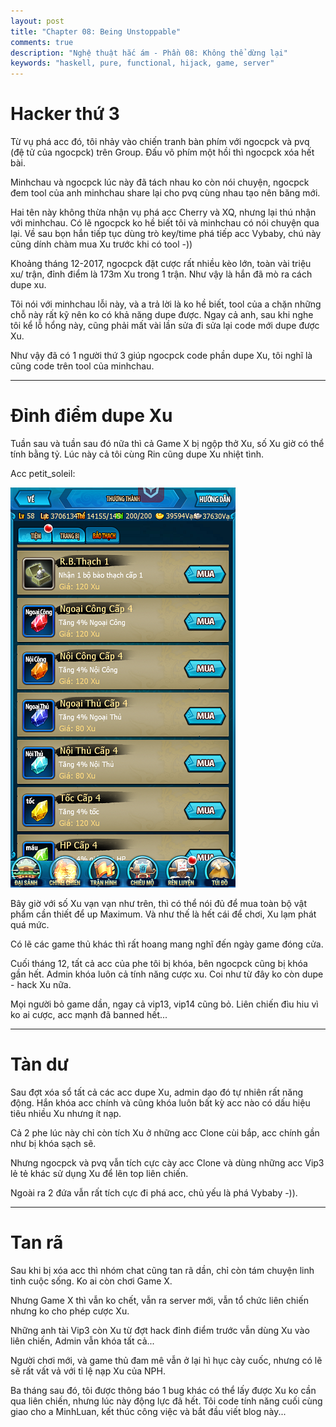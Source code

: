 ```yaml
---
layout: post
title: "Chapter 08: Being Unstoppable"
comments: true
description: "Nghệ thuật hắc ám - Phần 08: Không thể dừng lại"
keywords: "haskell, pure, functional, hijack, game, server"
---
```


# Hacker thứ 3

Từ vụ phá acc đó, tôi nhảy vào chiến tranh bàn phím với ngocpck và pvq (đệ tử của ngocpck) trên Group. Đấu võ phím một hồi thì ngocpck xóa hết bài.

Minhchau và ngocpck lúc này đã tách nhau ko còn nói chuyện, ngocpck đem tool của anh minhchau share lại cho pvq cùng nhau tạo nên băng mới.

Hai tên này không thừa nhận vụ phá acc Cherry và XQ, nhưng lại thú nhận với minhchau. Có lẽ ngocpck ko hề biết tôi và minhchau có nói chuyện qua lại. Về sau bọn hắn tiếp tục dùng trò key/time phá tiếp acc Vybaby, chú này cũng dính chàm mua Xu trước khi có tool -))

Khoảng tháng 12-2017, ngocpck đặt cược rất nhiều kèo lớn, toàn vài triệu xu/ trận, đỉnh điểm là 173m Xu trong 1 trận. Như vậy là hắn đã mò ra cách dupe xu.

Tôi nói với minhchau lỗi này, và a trả lời là ko hề biết, tool của a chặn những chỗ này rất kỹ nên ko có khả năng dupe được. Ngay cả anh, sau khi nghe tôi kể lỗ hổng này, cũng phải mất vài lần sửa đi sửa lại code mới dupe được Xu.

Như vậy đã có 1 người thứ 3 giúp ngocpck code phần dupe Xu, tôi nghĩ là cũng code trên tool của minhchau.

---

# Đỉnh điểm dupe Xu

Tuần sau và tuần sau đó nữa thì cả Game X bị ngộp thở Xu, số Xu giờ có thể tính bằng tỷ. Lúc này cả tôi cùng Rin cũng dupe Xu nhiệt tình.

Acc petit_soleil:

![Xu của Soleil](/assets/images/aspect-of-programming/soleil.png)

Bây giờ với số Xu vạn vạn như trên, thì có thể nói đủ để mua toàn bộ vật phẩm cần thiết để up Maximum. Và như thế là hết cái để chơi, Xu lạm phát quá mức.

Có lẽ các game thủ khác thì rất hoang mang nghĩ đến ngày game đóng cửa.

Cuối tháng 12, tất cả acc của phe tôi bị khóa, bên ngocpck cũng bị khóa gần hết. Admin khóa luôn cả tính năng cược xu. Coi như từ đây ko còn dupe - hack Xu nữa.

Mọi người bỏ game dần, ngay cả vip13, vip14 cũng bỏ. Liên chiến đìu hiu vì ko ai cược, acc mạnh đã banned hết...

---

# Tàn dư

Sau đợt xóa sổ tất cả các acc dupe Xu, admin dạo đó tự nhiên rất năng động. Hắn khóa acc chính và cũng khóa luôn bất kỳ acc nào có dấu hiệu tiêu nhiều Xu nhưng ít nạp.

Cả 2 phe lúc này chỉ còn tích Xu ở những acc Clone cùi bắp, acc chính gần như bị khóa sạch sẽ.

Nhưng ngocpck và pvq vẫn tích cực cày acc Clone và dùng những acc Vip3 lẻ tẻ khác sử dụng Xu để lên top liên chiến.

Ngoài ra 2 đứa vẫn rất tích cực đi phá acc, chủ yếu là phá Vybaby -)).

---

# Tan rã

Sau khi bị xóa acc thì nhóm chat cũng tan rã dần, chỉ còn tám chuyện linh tinh cuộc sống. Ko ai còn chơi Game X.

Nhưng Game X thì vẫn ko chết, vẫn ra server mới, vẫn tổ chức liên chiến nhưng ko cho phép cược Xu.

Những anh tài Vip3 còn Xu từ đợt hack đỉnh điểm trước vẫn dùng Xu vào liên chiến, Admin vẫn khóa tất cả...

Người chơi mới, và game thủ đam mê vẫn ở lại hì hục cày cuốc, nhưng có lẽ sẽ rất vất vả với tỉ lệ nạp Xu của NPH.

Ba tháng sau đó, tôi được thông báo 1 bug khác có thể lấy được Xu ko cần qua liên chiến, nhưng lúc này động lực đã hết. Tôi code tính năng cuối cùng giao cho a MinhLuan, kết thúc công việc và bắt đầu viết blog này...